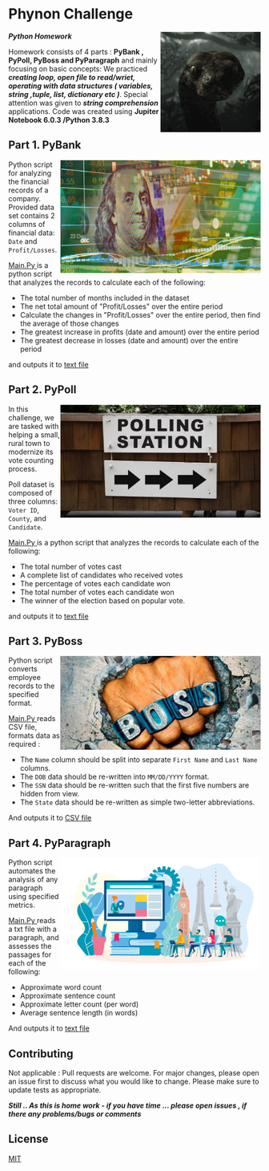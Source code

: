 
# Phynon Challenge
  <img src="https://github.com/ykrasnikov/phynon-challenge/blob/main/Images/anaconda.gif" align="right" width="200"/>



**_Python Homework_** 



Homework consists of 4 parts : **PyBank , PyPoll, PyBoss and PyParagraph** and mainly focusing on basic concepts:
 We practiced **_creating loop, open file to  read/wriet, operating with data structures ( variables, string ,tuple, list, dictionary etc )_**. Special attention was given to **_string comprehension_** applications.
Code was created using **Jupiter Notebook 6.0.3 /Python 3.8.3**

## Part 1. PyBank
<img src="/Images/pybank.png" align="right" width="400"/>

Python script for analyzing the financial records of a company. Provided data set contains 2 columns of financial data: `Date` and `Profit/Losses`.

[Main.Py ](/PyBank/main.py) 
 is a python script that analyzes the records to calculate each of the following:

  * The total number of months included in the dataset
  * The net total amount of "Profit/Losses" over the entire period
  * Calculate the changes in "Profit/Losses" over the entire period, then find the average of those changes
  * The greatest increase in profits (date and amount) over the entire period
  * The greatest decrease in losses (date and amount) over the entire period

and outputs it to [text file](/PyBank/Resources/budget_data_results.text) 


## Part 2. PyPoll

<img src="/Images/pypoll.png" align="right" width="400" />
In this challenge, we are tasked with helping a small, rural town to modernize its vote counting process. 

Poll dataset is composed of three columns: `Voter ID`, `County`, and `Candidate`.

[Main.Py ](/PyPoll/main.py)
 is a python script that analyzes the records to calculate each of the following:
  * The total number of votes cast
  * A complete list of candidates who received votes
  * The percentage of votes each candidate won
  * The total number of votes each candidate won
  * The winner of the election based on popular vote.

and outputs it to [text file](/PyPoll/Resources/polls_results.text) 

## Part 3. PyBoss 
<img src="/Images/pyboss.jpg" align="right" width="400" />
Python script converts employee records to the specified format. 

[Main.Py ](/PyBoss/main.py) reads CSV file, formats data as required :
  * The `Name` column should be split into separate `First Name` and `Last Name` columns.
  * The `DOB` data should be re-written into `MM/DD/YYYY` format.
  * The `SSN` data should be re-written such that the first five numbers are hidden from view.
  * The `State` data should be re-written as simple two-letter abbreviations.

And outputs it to [CSV file](/PyBoss/Resources/converted_employee_data.csv) 


## Part 4. PyParagraph
<img src="/Images/pyparagraph.png" align="right" width="400" />
 Python script automates the analysis of any paragraph using specified metrics. 

 [Main.Py ](/PyParagraph/main.py) reads a txt file with a paragraph, and assesses the passages for each of the following:
 * Approximate word count
 * Approximate sentence count
 * Approximate letter count (per word)
 * Average sentence length (in words)

And outputs it to [text file](/PyParagraph/raw_data/Paragraph_results.text) 
## Contributing
Not applicable : Pull requests are welcome. For major changes, please open an issue first to discuss what you would like to change.
Please make sure to update tests as appropriate.

**_Still .. As this is home work - if you have time ... please open issues , if there any problems/bugs or comments_**

## License
[MIT](https://choosealicense.com/licenses/mit/)
